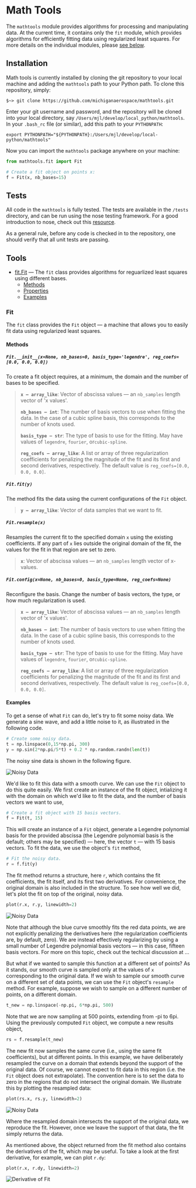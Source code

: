 # Math Tools

The ```mathtools```  module provides algorithms for processing and manipulating
data. At the current time, it contains only the ```fit``` module, which
provides algorithms for efficiently fitting data using regularized least
squares.  For more details on the individual modules, please [see
below](#available-modules).

## Installation

Math tools is currently installed by cloning the git repository to your local
machine and adding the ```mathtools``` path to your Python path. To
clone this repository, simply:

```unix
$~> git clone https://github.com/michiganaerospace/mathtools.git
```

Enter your git username and password, and the repository will be cloned into
your local directory, say ```/Users/mjl/develop/local_python/mathtools```. In
your ```.bash_rc``` file (or similar), add this path to your ```PYTHONPATH```:

```unix
export PYTHONPATH="${PYTHONPATH}:/Users/mjl/develop/local-python/mathtools"
```

Now you can import the ```mathtools``` package anywhere on your machine:

```python
from mathtools.fit import Fit

# Create a fit object on points x:
f = Fit(x, nb_bases=15)
```

## Tests

All code in the ```mathtools``` is fully tested. The tests are available in the
```/tests``` directory, and can be run using the nose testing framework. For a
good introduction to nose, check out this
[resource](http://pythontesting.net/framework/nose/nose-introduction/). 

As a general rule, before any code is checked in to the repository, one should
verify that all unit tests are passing.

## Tools 

- [fit.Fit](#fit) — The ```fit``` class provides algorithms for reguarlized
  least squares using different bases.
    - [Methods](#methods)
    - [Properties](#properties)
    - [Examples](#examples)


### Fit 

The ```fit``` class provides the ```Fit``` object — a machine that allows you
to easily fit data using regularized least squares. 

#### Methods

##### ```Fit.__init__(x=None, nb_bases=0, basis_type='legendre', reg_coefs=[0.0, 0.0, 0.0])```

To create a fit object requires, at a minimum, the domain and the number of
bases to be specified.

> **```x — array_like```**: Vector of abscissa values — an ```nb_samples``` 
> length vector of 'x values'.
> 
> **```nb_bases — int```**: The number of basis vectors to use when fitting the
> data.  In the case of a cubic spline basis, this corresponds to the number of
> knots used.
> 
> **```basis_type — str```**: The type of basis to use for the fitting. May have
> values of ```legendre```, ```fourier```, or```cubic-spline```.
> 
> **```reg_coefs — array_like```**: A list or array of three regularization
> coefficients for penalizing the magnitude of the fit and its first and second
> derivatives, respectively. The default value is 
> ```reg_coefs=[0.0, 0.0, 0.0]```.

##### ```Fit.fit(y)```

The method fits the data using the current configurations of the ```Fit```
object.

> **```y — array_like```**: Vector of data samples that we want to fit. 

##### ```Fit.resample(x)```

Resamples the current fit to the specified domain ```x``` using the existing
coefficients. If any part of ```x``` lies outside the original domain of the
fit, the values for the fit in that region are set to zero.

> **```x```**: Vector of abscissa values — an ```nb_samples``` length vector
> of x-values.

##### ```Fit.config(x=None, nb_bases=0, basis_type=None, reg_coefs=None)```

Reconfigure the basis. Change the number of basis vectors, the type, or how
much regularization is used.

> **```x — array_like```**: Vector of abscissa values — an ```nb_samples``` 
> length vector of 'x values'.
> 
> **```nb_bases — int```**: The number of basis vectors to use when fitting the
> data.  In the case of a cubic spline basis, this corresponds to the number of
> knots used.
> 
> **```basis_type — str```**: The type of basis to use for the fitting. May have
> values of ```legendre```, ```fourier```, or```cubic-spline```.
> 
> **```reg_coefs — array_like```**: A list or array of three regularization
> coefficients for penalizing the magnitude of the fit and its first and second
> derivatives, respectively. The default value is 
> ```reg_coefs=[0.0, 0.0, 0.0]```.


#### Examples

To get a sense of what ```Fit``` can do, let's try to fit some noisy data. We 
generate a sine wave, and add a little noise to it, as illustrated in the 
following code.

```python
# Create some noisy data.
t = np.linspace(0,15*np.pi, 300)
y = np.sin(2*np.pi/5*t) + 0.2 * np.random.randn(len(t))
```

The noisy sine data is shown in the following figure.

![Noisy Data](https://goo.gl/elq37W)

We'd like to fit this data with a smooth curve. We can use the ```Fit``` object
to do this quite easily. We first create an instance of the fit object,
intializing it with the domain on which we'd like to fit the data, and the
number of basis vectors we want to use, 

```python
# Create a fit object with 15 basis vectors. 
f = Fit(t, 15)
```

This will create an instance of a ```Fit``` object, generate a Legendre
polynomial basis for the provided abscissa (the Legendre polynomial basis is
the default; others may be specified) — here, the vector ```t``` — with 15
basis vectors. To fit the data, we use the object's ```fit``` method,

```python
# Fit the noisy data.
r = f.fit(y)
```

The fit method returns a structure, here ```r```, which contains the fit 
coefficients, the fit itself, and its first two derivatives. For convenience,
the original domain is also included in the structure. To see how well we did,
let's plot the fit on top of the original, noisy data.

```python
plot(r.x, r.y, linewidth=2)
```

![Noisy Data](https://goo.gl/9ozbXw)

Note that although the blue curve smoothly fits the red data points, we are not
explicitly penalizing the derivatives here (the regularization coefficients
are, by default, zero). We are instead effectively regularizing by using a
small number of Legendre polynomial basis vectors — in this case, fifteen basis
vectors. For more on this topic, check out the techical discussion at ...

But what if we wanted to sample this function at a different set of points? As
it stands, our smooth curve is sampled only at the values of ```x```
corresponding to the original data. If we wish to sample our smooth curve on a
different set of data points, we can use the ```Fit``` object's ```resample```
method. For example, suppose we wish to sample on a different number of points,
on a different domain.

```python
t_new = np.linspace(-np.pi, 6*np.pi, 500)
```

Note that we are now sampling at 500 points, extending from -pi to 6pi. Using
the previously computed ```Fit``` object, we compute a new results object,

```python 
rs = f.resample(t_new)
```

The new fit now samples the same curve (i.e., using the same fit coefficients),
but at different points. In this example, we have deliberately resampled the
curve on a domain that extends beyond the support of the original data. Of
course, we cannot expect to fit data in this region (i.e. the ```Fit``` object
does not extrapolate). The convention here is to set the data to zero in the
regions that do not intersect the original domain. We illustrate this by
plotting the resampled data:

```python
plot(rs.x, rs.y, linewidth=2)
```

![Noisy Data](https://goo.gl/uxq5ju)

Where the resampled domain intersects the support of the original data, we
reproduce the fit. However, once we leave the support of that data, the fit 
simply returns the data.

As mentioned above, the object returned from the fit method also contains the
derivatives of the fit, which may be useful. To take a look at the  first
derivative, for example, we can plot ```r.dy```:


```python
plot(r.x, r.dy, linewidth=2)
```

![Derivative of Fit](https://goo.gl/b75E2u)



